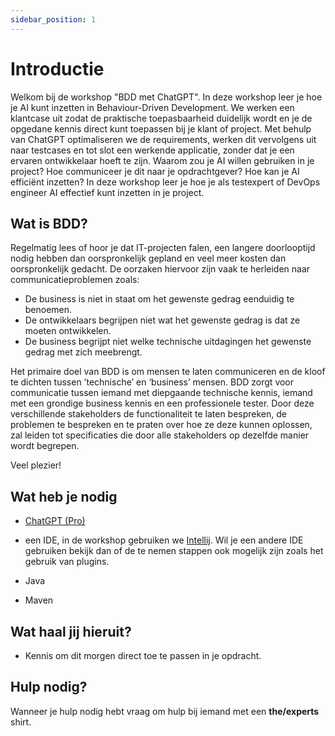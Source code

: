 ```yaml
---
sidebar_position: 1
---
```


# Introductie

Welkom bij de workshop "BDD met ChatGPT". In deze workshop leer je hoe je AI kunt inzetten in Behaviour-Driven
Development. We werken een klantcase uit zodat de praktische toepasbaarheid duidelijk wordt en je de opgedane kennis
direct kunt toepassen bij je klant of project. Met behulp van ChatGPT optimaliseren we de requirements, werken dit
vervolgens uit naar testcases en tot slot een werkende applicatie, zonder dat je een ervaren ontwikkelaar hoeft te zijn.
Waarom zou je AI willen gebruiken in je project? Hoe communiceer je dit naar je opdrachtgever? Hoe kan je AI efficiënt
inzetten? In deze workshop leer je hoe je als testexpert of DevOps engineer AI effectief kunt inzetten in je project.

## Wat is BDD?

Regelmatig lees of hoor je dat IT-projecten falen, een langere doorlooptijd nodig hebben dan oorspronkelijk gepland en
veel meer kosten dan oorspronkelijk gedacht. De oorzaken hiervoor zijn vaak te herleiden naar communicatieproblemen
zoals:

- De business is niet in staat om het gewenste gedrag eenduidig te benoemen.
- De ontwikkelaars begrijpen niet wat het gewenste gedrag is dat ze moeten ontwikkelen.
- De business begrijpt niet welke technische uitdagingen het gewenste gedrag met zich meebrengt.

Het primaire doel van BDD is om mensen te laten communiceren en de kloof te dichten tussen ’technische’ en ‘business’
mensen. BDD zorgt voor communicatie tussen iemand met diepgaande technische kennis, iemand met een grondige business
kennis en een professionele tester. Door deze verschillende stakeholders de functionaliteit te laten bespreken, de
problemen te bespreken en te praten over hoe ze deze kunnen oplossen, zal leiden tot specificaties die door alle
stakeholders op dezelfde manier wordt begrepen.

Veel plezier!

## Wat heb je nodig

- [ChatGPT (Pro)](https://chat.openai.com/auth/login)

- een IDE, in de workshop gebruiken
  we [Intellij](https://www.jetbrains.com/idea/download/download-thanks.html?platform=windows&code=IIC). Wil je een
  andere IDE gebruiken bekijk dan of de te nemen stappen ook mogelijk zijn zoals het gebruik van plugins.

- Java

- Maven

## Wat haal jij hieruit?

- Kennis om dit morgen direct toe te passen in je opdracht.

## Hulp nodig?

Wanneer je hulp nodig hebt vraag om hulp bij iemand met een **the/experts** shirt. 
